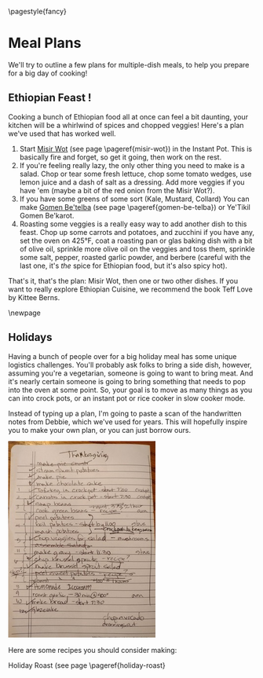 \pagestyle{fancy}
# Meal Plans

We'll try to outline a few plans for multiple-dish meals, to help you prepare
for a big day of cooking!

## Ethiopian Feast !

Cooking a bunch of Ethiopian food all at once can feel a bit daunting, your
kitchen will be a whirlwind of spices and chopped veggies! Here's a plan we've
used that has worked well.

1. Start [Misir Wot](#misir-wot) (see page \pageref{misir-wot}) in the Instant Pot.
   This is basically fire and forget, so get it going, then work on the rest.
2. If you're feeling really lazy, the only other thing you need to make is a
   salad. Chop or tear some fresh lettuce, chop some tomato wedges, use lemon
   juice and a dash of salt as a dressing. Add more veggies if you have 'em
   (maybe a bit of the red onion from the Misir Wot?).
3. If you have some greens of some sort (Kale, Mustard, Collard) You can make
   [Gomen Be'telba](#gomen-be-telba) (see page \pageref{gomen-be-telba}) or Ye'Tikil
   Gomen Be'karot.
4. Roasting some veggies is a really easy way to add another dish to this feast.
   Chop up some carrots and potatoes, and zucchini if you have any, set the oven
   on 425°F, coat a roasting pan or glas baking dish with a bit of olive oil,
   sprinkle more olive oil on the veggies and toss them, sprinkle some salt,
   pepper, roasted garlic powder, and berbere (careful with the last one, it's
   *the* spice for Ethiopian food, but it's also spicy hot).

That's it, that's the plan: Misir Wot, then one or two other dishes. If you want
to really explore Ethiopian Cuisine, we recommend the book Teff Love by Kittee
Berns.


\newpage
## Holidays

Having a bunch of people over for a big holiday meal has some unique logistics
challenges. You'll probably ask folks to bring a side dish, however, assuming
you're a vegetarian, someone is going to want to bring meat. And it's nearly
certain someone is going to bring something that needs to pop into the oven at
some point. So, your goal is to move as many things as you can into crock pots,
or an instant pot or rice cooker in slow cooker mode.

Instead of typing up a plan, I'm going to paste a scan of the handwritten notes
from Debbie, which we've used for years. This will hopefully inspire you to make
your own plan, or you can just borrow ours.

![Thanksgiving Cheat Sheet](./images/thanksgiving-cheatsheet.jpg)

Here are some recipes you should consider making:

Holiday Roast (see page \pageref{holiday-roast}
